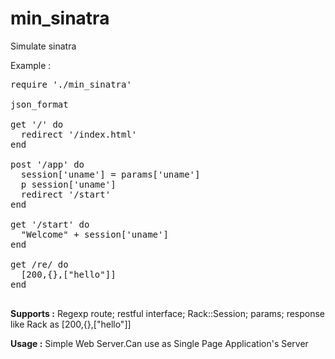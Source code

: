 # min_sinatra
Simulate sinatra

Example :
<pre>
require './min_sinatra'

json_format

get '/' do
  redirect '/index.html'
end

post '/app' do
  session['uname'] = params['uname']
  p session['uname']
  redirect '/start'
end

get '/start' do
  "Welcome" + session['uname']
end

get /re/ do
  [200,{},["hello"]]
end

</pre>

<strong>Supports :</strong> Regexp route; restful interface; Rack::Session; params; response like Rack as [200,{},["hello"]]

<strong>Usage :</strong> Simple Web Server.Can use as Single Page Application's Server
